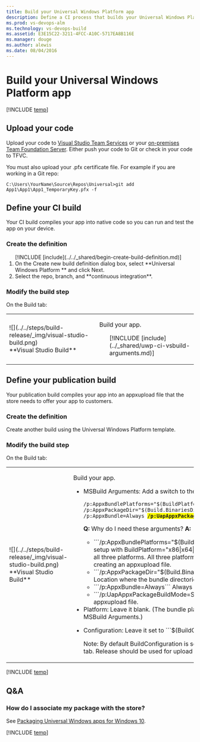 ```yaml
---
title: Build your Universal Windows Platform app
description: Define a CI process that builds your Universal Windows Platform (UWP) solution on Team Foundation Server and Visual Team Services.
ms.prod: vs-devops-alm
ms.technology: vs-devops-build
ms.assetid: E3E15C22-3211-4FCC-A10C-5717EA8B116E
ms.manager: douge
ms.author: alewis
ms.date: 08/04/2016
---
```


# Build your Universal Windows Platform app

[!INCLUDE [temp](../../_shared/version.md)]

## Upload your code

Upload your code to [Visual Studio Team Services](https://www.visualstudio.com/products/visual-studio-team-services-vs) or your [on-premises Team Foundation Server](../../../setup-admin/tfs/install/get-started.md). Either push your code to Git or check in your code to TFVC.

You must also upload your .pfx certificate file. For example if you are working in a Git repo:

```
C:\Users\YourName\Source\Repos\Universal>git add App1\App1\App1_TemporaryKey.pfx -f
```

## Define your CI build

Your CI build compiles your app into native code so you can run and test the app on your device.

### Create the definition

<ol>
[!INCLUDE [include](../../_shared/begin-create-build-definition.md)]

<li>On the Create new build definition dialog box, select **Universal Windows Platform ** and click Next.</li>

<li>Select the repo, branch, and **continuous integration**.</li>
</ol>

### Modify the build step

On the Build tab:

<table>
   <tr>
      <td>![](../../steps/build-release/_img/visual-studio-build.png)<br/>
**Visual Studio Build**</td>
      <td>
<p>Build your app.</p>
<ul>
[!INCLUDE [include](../_shared/uwp-ci-vsbuild-arguments.md)]
</ul>
</td>
</tr>
</table>

## Define your publication build

Your publication build compiles your app into an appxupload file that the store needs to offer your app to customers.

### Create the definition

Create another build using the Universal Windows Platform template.

### Modify the build step

On the Build tab:

<table>
   <tr>
      <td>![](../../steps/build-release/_img/visual-studio-build.png)<br/>
 **Visual Studio Build**</td>
      <td>
<p>Build your app.</p>
<ul>
<li><p>MSBuild Arguments: Add a switch to the default setting.</p>
<pre style="margin-bottom: 0px;"><code>/p:AppxBundlePlatforms="$(BuildPlatform)" /p:AppxPackageDir="$(Build.BinariesDirectory)\AppxPackages\\" /p:AppxBundle=Always <span style="font-weight:bold; background-color:yellow">/p:UapAppxPackageBuildMode=StoreUpload</span>
</code></pre>
<p><strong>Q:</strong> Why do I need these arguments? <strong>A:</strong></p>
<ul>
<li>```/p:AppxBundlePlatforms="$(BuildPlatform)"``` The template is setup with BuildPlatform="x86|x64|ARM" so the bundle will include all three platforms. All three platform should be included when creating an appxupload file.
</li>
<li>```/p:AppxPackageDir="$(Build.BinariesDirectory)\AppxPackages\\"``` Location where the bundle directories are created.
</li>
<li>```/p:AppxBundle=Always``` Always produce a bundle.
</li>
<li>```/p:UapAppxPackageBuildMode=StoreUpload``` Produces an appxupload file.
</li>
</ul>
</li>
<li>Platform: Leave it blank. (The bundle platforms are specified in the above MSBuild Arguments.)
</li>
<li><p>Configuration: Leave it set to ```$(BuildConfiguration)```</p>
<p>Note: By default BuildConfiguration is set to ```release``` on the Variables tab. Release should be used for upload builds.
</p>
</li>
</ul>
</td>
</tr>
</table>

[!INCLUDE [temp](../../_shared/definition-finish-and-test.md)]

## Q&A

<!-- BEGINSECTION class="md-qanda" -->

### How do I associate my package with the store?

See [Packaging Universal Windows apps for Windows 10](https://msdn.microsoft.com/en-us/library/windows/apps/hh454036.aspx).

[!INCLUDE [temp](../../_shared/qa-versions.md)]

<!-- ENDSECTION -->
